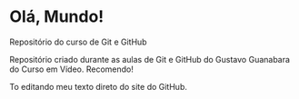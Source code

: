 # Olá, Mundo!
 Repositório do curso de Git e GitHub
 
 Repositório criado durante as aulas de Git e GitHub do Gustavo Guanabara do Curso em Vídeo. Recomendo!

 To editando meu texto direto do site do GitHub.
